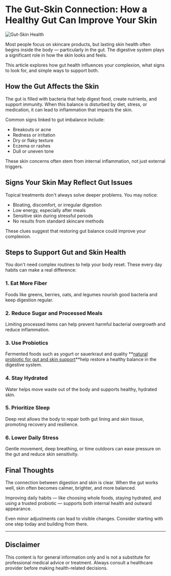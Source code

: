 # The Gut-Skin Connection: How a Healthy Gut Can Improve Your Skin

![Gut-Skin Health](images/Gut-Skin%20Health.webp)

Most people focus on skincare products, but lasting skin health often begins inside the body — particularly in the gut. The digestive system plays a significant role in how the skin looks and feels.

This article explores how gut health influences your complexion, what signs to look for, and simple ways to support both.

## How the Gut Affects the Skin

The gut is filled with bacteria that help digest food, create nutrients, and support immunity. When this balance is disturbed by diet, stress, or medication, it can lead to inflammation that impacts the skin.

Common signs linked to gut imbalance include:

- Breakouts or acne  
- Redness or irritation  
- Dry or flaky texture  
- Eczema or rashes  
- Dull or uneven tone

These skin concerns often stem from internal inflammation, not just external triggers.

## Signs Your Skin May Reflect Gut Issues

Topical treatments don't always solve deeper problems. You may notice:

- Bloating, discomfort, or irregular digestion  
- Low energy, especially after meals  
- Sensitive skin during stressful periods  
- No results from standard skincare methods

These clues suggest that restoring gut balance could improve your complexion.

## Steps to Support Gut and Skin Health

You don't need complex routines to help your body reset. These every day habits can make a real difference:

### 1. Eat More Fiber

Foods like greens, berries, oats, and legumes nourish good bacteria and keep digestion regular.

### 2. Reduce Sugar and Processed Meals

Limiting processed items can help prevent harmful bacterial overgrowth and reduce inflammation.

### 3. Use Probiotics

Fermented foods such as yogurt or sauerkraut and quality **[natural probiotic for gut and skin support](https://primebiomenow.com)**help restore a healthy balance in the digestive system.

### 4. Stay Hydrated

Water helps move waste out of the body and supports healthy, hydrated skin.

### 5. Prioritize Sleep

Deep rest allows the body to repair both gut lining and skin tissue, promoting recovery and resilience.

### 6. Lower Daily Stress

Gentle movement, deep breathing, or time outdoors can ease pressure on the gut and reduce skin sensitivity.

## Final Thoughts

The connection between digestion and skin is clear. When the gut works well, skin often becomes calmer, brighter, and more balanced.

Improving daily habits — like choosing whole foods, staying hydrated, and using a trusted probiotic — supports both internal health and outward appearance.

Even minor adjustments can lead to visible changes. Consider starting with one step today and building from there.

---

## Disclaimer

This content is for general information only and is not a substitute for professional medical advice or treatment. Always consult a healthcare provider before making health-related decisions.
